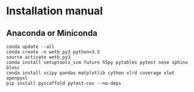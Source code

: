 
# Installation manual


## Anaconda or Miniconda

```
conda update --all
conda create -n wetb_py3 python=3.5
source activate wetb_py3
conda install setuptools_scm future h5py pytables pytest nose sphinx blosc
conda install scipy pandas matplotlib cython xlrd coverage xlwt openpyxl
pip install pyscaffold pytest-cov --no-deps
```

